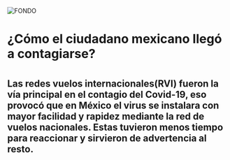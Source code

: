 ![FONDO](https://user-images.githubusercontent.com/69493426/90207480-feab3280-ddab-11ea-8438-04788826a472.png) 
     
 <h1>¿Cómo el ciudadano mexicano llegó a contagiarse?<h1>
        <h2>Las redes vuelos internacionales(RVI) fueron la vía principal en el contagio del Covid-19, eso provocó que en México el virus se instalara con mayor facilidad y rapidez            mediante la red de vuelos nacionales. Estas tuvieron menos tiempo para reaccionar y sirvieron de advertencia al resto.<h2>
 
 
  
        




